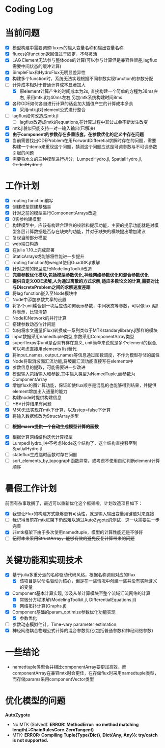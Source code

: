 # Coding Log

# 当前问题

- [X] 模型构建中需要调整fluxes的输入变量名称和输出变量名称
- [X] fluxes的function返回值过于固定，不够灵活
- [X] LAG Element无法参与整体ode的计算(可以参与计算但是兼容性很差,lagflux需要中间状态的缓冲计算)
- [X] SimpleFlux和HydroFlux无明显差异性
- [X] 构建多个function时，系统无法实现根据不同参数实现function的参数分配
- [ ] 计算成本相对于普通计算成本显著加大
  - [X] 原element计算产生的时间成本为2s, 直接构建一个简单的方程为38ms左右, 采用mtk.jl为40ms左右,另加mtk系统构建时间8ms
- [X] 各种ODE如何各自进行计算的话会加大插值产生的计算成本多余
  - [X] 采用mtk.jl对element公式进行整合
- [ ] lagflux如何改造成mtk.jl
  - [ ] lagflux改造成mtk的equations,在计算过程中其公式会不断发生改变
- [X] mtk.jl貌似只能支持一对一输入输出(已解决)
- [X] **由于component的参数存在多重嵌套，在参数优化的定义中存在问题**
- [X] 当前需要找出ODEProblem在用ForwardDifferetial求解时存在的问题，需要构建一个demo来重现这个问题，猜测这个问题应该是可调参数与不可调参数引起的问题
- [X] 需要将水文的三种模型进行拆分，LumpedHydro.jl, SpatialHydro.jl, ~~GridedHydro.jl~~

# 工作计划

- [X] routing function编写
- [X] 创建模型搭建基础类
- [X] 针对之前的模型进行ComponentArrays改造
- [X] 0实参构建模型
- [ ] 构建模型中，应该有构建合理性的校验和提示功能，主要的提示功能就是对模型各层计算数据是否存在缺失的功能，并对于缺失的模块提出增加建议
- [ ] 复现当前部分模型
- [ ] web端口构造
- [X] 在julia 1.10上完成部署
- [ ] StaticArrays或能够将性能进一步提升
- [ ] routing function的weight使用GuadGK.jl求解
- [X] 针对之前的模型进行ModelingToolkit改造
- [ ] **完善参数优化模块,包括模型参数优化,神经网络参数优化和混合参数优化**
- [ ] **提供自定义ODE求解,人为通过离散的方式求解,适应多数论文的计算,需要对比与DiscreteProblem之间的求解速度差距**
- [X] 将lag function嵌入至Node模块中
- [ ] Node中添加参数共享的设置
- [X] 将多个unit糅合到一块后应该如何表示参数，中间状态等参数，可以像lux.jl那样表示，比较清楚
- [ ] Node和Network的并行计算
- [ ] 搭建参数动态估计问题
- [ ] 如何将水文通量(Flux)转换成一系列类似于MTKstandarylibrary.jl那样的模块
- [X] input数据采用namedtuple类型,参数采用ComponentArray类型
- [X] superflexpy中unit是否具有存在意义, unit简单来说就是多个element的组合,可以考虑直接用elements list替代
- [X] 将input_names, output_names等信息通过函数调度，不作为模型存储的属性
- [X] Node将取消坡面汇流功能,将坡面汇流功能直接写在elements中
- [X] 参数信息的提取，可能需要进一步改进
- [X] 模型输入包括输入和参数,其中输入类型为NamedTuple,而参数为ComponentArray
- [X] 增加flux的图计算功能，保证即使flux顺序是混乱的也能够得到结果，并提供element增加出入通量的能力
- [ ] 构建node时提供构建信息
- [ ] HBV计算结果有问题
- [X] M50无法实现在mtk下计算，以及step=false下计算
- [X] 将输入数据修改为StructArray类型

* [ ] **~~根据macro提供一个自动生成模型计算的函数~~**

- [X] 根据计算网络结构迭代计算模型
- [X] LumpedHydro.jl中不考虑Node这个结构了，这个结构直接移至到SpatialHydro.jl
- [ ] stateflux生成临时函数时存在问题
- [ ] sort_elements_by_topograph函数异常，或考虑不使用自动判断element计算顺序

# 暑假工作计划

前面有杂事耽搁了，最近可以重新优化这个框架啦，计划改造项目如下：

- [X] 我想让Flux的构建方式能够更有可读性，就是输入输出变量用键值对来连接
- [ ] 我记得当前在mtk框架下仍然难以通过AutoZygote的测试，这一块需要进一步完善
- [X] 非mtk框架下由于多次使用namedtuple，模型的计算性能还是不够好
- [ ] ~~记得本来采用StructArray，能够有效的避免反复计算带来的问题~~

# 关键功能和实现技术

* [X] 基于julia多重分派的名称驱动代码风格，根据名称调用对应的flux
  * [X] 该项目是以命名驱动为核心，但是在一些情况中创建一些并没有实际含义的变量
* [X] Component基本计算实现, 涉及从某计算模块至整个流域汇流网络的计算
  * [X] 常微分方程求解(ModelingToolkit.jl, DifferentialEquations.jl)
  * [X] 网络拓扑计算(Graphs.jl)
* [X] Component基础的param_optimize参数优化功能实现
  * [X] 参数优化
* [ ] 参数动态模拟估计，Time-vary parameter estimation
* [X] 神经网络耦合物理公式计算的混合参数优化(包括普通参数和神经网络参数)

# 一些结论

* namedtuple类型合并相比componentArray要更加高效，而componentArray在兼容mtk时会更佳，在存储flux时采用namedtuple类型，而存储params采用componentVector类型

# 优化模型的问题

**AutoZygote**

- No MTK (Solved):
  **ERROR: MethodError: no method matching length(::ChainRulesCore.ZeroTangent)**
- MTK:
  **ERROR: Compiling Tuple{Type{Dict}, Dict{Any, Any}}: try/catch is not supported.**
